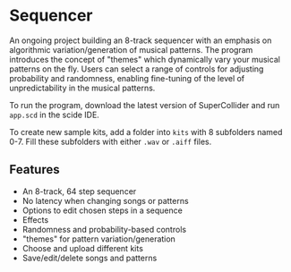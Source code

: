 # Sequencer
An ongoing project building an 8-track sequencer with an emphasis on algorithmic variation/generation of musical patterns. The program introduces the concept of "themes" which dynamically vary your musical patterns on the fly. Users can select a range of controls for adjusting probability and randomness, enabling fine-tuning of the level of unpredictability in the musical patterns. 

To run the program, download the latest version of SuperCollider and run `app.scd` in the scide IDE.

To create new sample kits, add a folder into `kits` with 8 subfolders named 0-7. Fill these subfolders with either `.wav` or `.aiff` files.

## Features
- An 8-track, 64 step sequencer
- No latency when changing songs or patterns
- Options to edit chosen steps in a sequence
- Effects
- Randomness and probability-based controls
- "themes" for pattern variation/generation
- Choose and upload different kits
- Save/edit/delete songs and patterns

